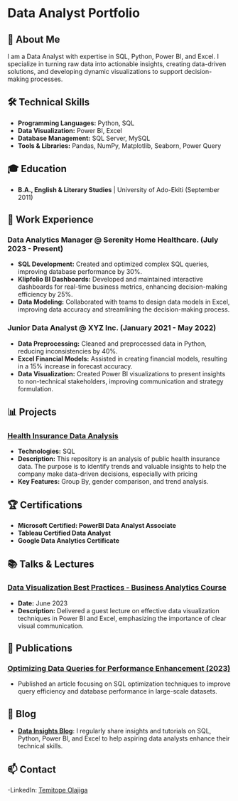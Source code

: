 # Data Analyst Portfolio

## 👋 About Me
I am a Data Analyst with expertise in SQL, Python, Power BI, and Excel. I specialize in turning raw data into actionable insights, creating data-driven solutions, and developing dynamic visualizations to support decision-making processes.

## 🛠 Technical Skills
- **Programming Languages:** Python, SQL
- **Data Visualization:** Power BI, Excel
- **Database Management:** SQL Server, MySQL
- **Tools & Libraries:** Pandas, NumPy, Matplotlib, Seaborn, Power Query

## 🎓 Education
- **B.A., English & Literary Studies** | University of Ado-Ekiti (September 2011)

## 💼 Work Experience

### Data Analytics Manager @ Serenity Home Healthcare. (July 2023 - Present)
- **SQL Development:** Created and optimized complex SQL queries, improving database performance by 30%.
- **Klipfolio BI Dashboards:** Developed and maintained interactive dashboards for real-time business metrics, enhancing decision-making efficiency by 25%.
- **Data Modeling:** Collaborated with teams to design data models in Excel, improving data accuracy and streamlining the decision-making process.

### Junior Data Analyst @ XYZ Inc. (January 2021 - May 2022)
- **Data Preprocessing:** Cleaned and preprocessed data in Python, reducing inconsistencies by 40%.
- **Excel Financial Models:** Assisted in creating financial models, resulting in a 15% increase in forecast accuracy.
- **Data Visualization:** Created Power BI visualizations to present insights to non-technical stakeholders, improving communication and strategy formulation.

## 📊 Projects

### [Health Insurance Data Analysis](https://github.com/TemitopeJiga/Health_Insurance_Data_Analysis)
- **Technologies:** SQL
- **Description:** This repository is an analysis of public health insurance data. The purpose is to identify trends and valuable insights to help the company make data-driven decisions, especially with pricing
- **Key Features:** Group By, gender comparison, and trend analysis.

## 🏆 Certifications
- **Microsoft Certified: PowerBI Data Analyst Associate**
- **Tableau Certified Data Analyst**
- **Google Data Analytics Certificate**

## 📚 Talks & Lectures

### [Data Visualization Best Practices - Business Analytics Course](https://github.com/yourusername/Data-Visualization-Best-Practices)
- **Date:** June 2023
- **Description:** Delivered a guest lecture on effective data visualization techniques in Power BI and Excel, emphasizing the importance of clear visual communication.

## 📖 Publications

### [Optimizing Data Queries for Performance Enhancement (2023)](https://github.com/yourusername/SQL-Optimization)
- Published an article focusing on SQL optimization techniques to improve query efficiency and database performance in large-scale datasets.

## 📝 Blog
- **[Data Insights Blog](https://yourblogurl.com)**: I regularly share insights and tutorials on SQL, Python, Power BI, and Excel to help aspiring data analysts enhance their technical skills.

## 📫 Contact
-LinkedIn: [Temitope Olajiga](https://www.linkedin.com/in/timmy-o-b2b7b576/)
